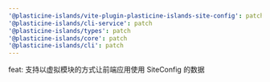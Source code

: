 ```yaml
---
'@plasticine-islands/vite-plugin-plasticine-islands-site-config': patch
'@plasticine-islands/cli-service': patch
'@plasticine-islands/types': patch
'@plasticine-islands/core': patch
'@plasticine-islands/cli': patch
---
```


feat: 支持以虚拟模块的方式让前端应用使用 SiteConfig 的数据
